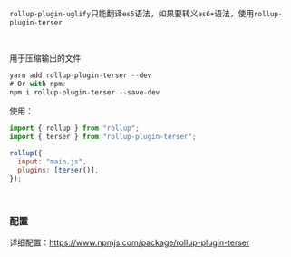 
`rollup-plugin-uglify`只能翻译`es5`语法，如果要转义`es6+`语法，使用`rollup-plugin-terser`

<br/>

用于压缩输出的文件

~~~js
yarn add rollup-plugin-terser --dev
# Or with npm: 
npm i rollup-plugin-terser --save-dev
~~~

使用：

~~~js
import { rollup } from "rollup";
import { terser } from "rollup-plugin-terser";
 
rollup({
  input: "main.js",
  plugins: [terser()],
});
~~~

<br/>

### 配置

详细配置：https://www.npmjs.com/package/rollup-plugin-terser
